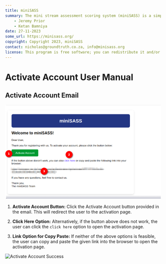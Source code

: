 ```yaml
---
title: miniSASS
summary: The mini stream assessment scoring system (miniSASS) is a simple and accessible citizen science tool for monitoring the water quality and health of stream and river systems. You collect a sample of aquatic macroinvertebrates (small, but large enough to see animals with no internal skeletons) from a site in a stream or river. The community of these aquatic macroinvertebrates present then tells you about the water quality and health of the stream or river based on the concept that different groups of aquatic macroinvertebrates have different tolerances and sensitivities to disturbance and pollution.
    - Jeremy Prior
    - Ketan Bamniya
date: 27-11-2023
some_url: https://minisass.org/
copyright: Copyright 2023, miniSASS
contact: nicholas@groundtruth.co.za, info@minisass.org
license: This program is free software; you can redistribute it and/or modify it under the terms of the GNU Affero General Public License as published by the Free Software Foundation; either version 3 of the License, or (at your option) any later version.
---
```


# Activate Account User Manual

## Activate Account Email

![Activate Account Email](./img/activate-account-1.png)

1. **Activate Account Button:** Click the Activate Account button provided in the email. This will redirect the user to the activation page.

2. **Click Here Option:** Alternatively, if the button above does not work, the user can click the `click here` option to open the activation page.

3. **Link Option for Copy Paste:** If neither of the above options is feasible, the user can copy and paste the given link into the browser to open the activation page.
    
![Activate Account Success](./img/activate-account-2.png)